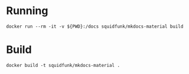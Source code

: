 # Running

`docker run --rm -it -v ${PWD}:/docs squidfunk/mkdocs-material build`

# Build 

`docker build -t squidfunk/mkdocs-material .`
